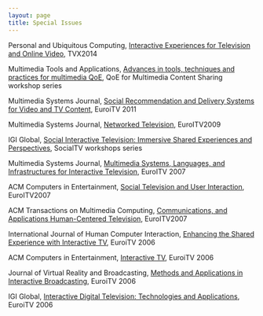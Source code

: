 ```yaml
---
layout: page
title: Special Issues
---
```


Personal and Ubiquitous Computing, [Interactive Experiences for Television and Online Video](http://pucitvandvideoexperiences.wordpress.com), TVX2014

Multimedia Tools and Applications, [Advances in tools, techniques and practices for multimedia QoE](http://link.springer.com/article/10.1007%2Fs11042-014-2203-z), QoE for Multimedia Content Sharing workshop series

Multimedia Systems Journal, [Social Recommendation and Delivery Systems for Video and TV Content](http://link.springer.com/article/10.1007/s00530-013-0345-x), EuroiTV 2011

Multimedia Systems Journal,	[Networked Television](http://link.springer.com/journal/530/17/1/page/1), EuroITV2009

IGI Global, [Social Interactive Television: Immersive Shared Experiences and Perspectives](http://www.igi-global.com/book/social-interactive-television/916), SocialTV workshops series

Multimedia Systems Journal,	[Multimedia Systems, Languages, and Infrastructures for Interactive Television](http://link.springer.com/journal/530/14/2/), EuroITV 2007

ACM Computers in Entertainment, [Social Television and User Interaction](http://dl.acm.org/citation.cfm?doid=1350843.1350847), EuroITV2007

ACM Transactions on Multimedia Computing, [Communications, and Applications Human-Centered Television](http://dl.acm.org/citation.cfm?id=1412196&picked=prox&CFID=424629405&CFTOKEN=37349639), EuroITV2007

International Journal of Human Computer Interaction, [Enhancing the Shared Experience with Interactive TV](http://www.tandfonline.com/toc/hihc20/24/2#.VBa2-aOuQ5c), EuroiTV 2006

ACM Computers in Entertainment, [Interactive TV](http://dl.acm.org/citation.cfm?id=1279540&picked=prox&cfid=426430114&cftoken=73078372), EuroiTV 2006

Journal of Virtual Reality and Broadcasting, [Methods and Applications in Interactive Broadcasting](http://www.jvrb.org/past-issues/4.2007), EuroiTV 2006

IGI Global, [Interactive Digital Television: Technologies and Applications](http://www.igi-global.com/book/interactive-digital-television/640), EuroiTV 2006
